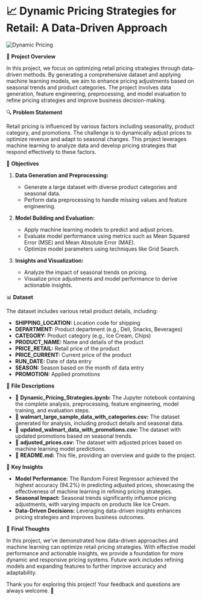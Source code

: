 # 📈 **Dynamic Pricing Strategies for Retail: A Data-Driven Approach**

![Dynamic Pricing](https://encrypted-tbn0.gstatic.com/images?q=tbn:ANd9GcSyi0K_FxR0wFKEN0a48mydafOvX2kQhbwEug&s) <!-- Replace with an actual image URL -->

🚀 **Project Overview**

In this project, we focus on optimizing retail pricing strategies through data-driven methods. By generating a comprehensive dataset and applying machine learning models, we aim to enhance pricing adjustments based on seasonal trends and product categories. The project involves data generation, feature engineering, preprocessing, and model evaluation to refine pricing strategies and improve business decision-making.

🔍 **Problem Statement**

Retail pricing is influenced by various factors including seasonality, product category, and promotions. The challenge is to dynamically adjust prices to optimize revenue and adapt to seasonal changes. This project leverages machine learning to analyze data and develop pricing strategies that respond effectively to these factors.

🎯 **Objectives**

1. **Data Generation and Preprocessing:**
   - Generate a large dataset with diverse product categories and seasonal data.
   - Perform data preprocessing to handle missing values and feature engineering.

2. **Model Building and Evaluation:**
   - Apply machine learning models to predict and adjust prices.
   - Evaluate model performance using metrics such as Mean Squared Error (MSE) and Mean Absolute Error (MAE).
   - Optimize model parameters using techniques like Grid Search.

3. **Insights and Visualization:**
   - Analyze the impact of seasonal trends on pricing.
   - Visualize price adjustments and model performance to derive actionable insights.

📊 **Dataset**

The dataset includes various retail product details, including:

- **SHIPPING_LOCATION:** Location code for shipping
- **DEPARTMENT:** Product department (e.g., Deli, Snacks, Beverages)
- **CATEGORY:** Product category (e.g., Ice Cream, Chips)
- **PRODUCT_NAME:** Name and details of the product
- **PRICE_RETAIL:** Retail price of the product
- **PRICE_CURRENT:** Current price of the product
- **RUN_DATE:** Date of data entry
- **SEASON:** Season based on the month of data entry
- **PROMOTION:** Applied promotions

📁 **File Descriptions**

- 📓 **Dynamic_Pricing_Strategies.ipynb:** The Jupyter notebook containing the complete analysis, preprocessing, feature engineering, model training, and evaluation steps.
- 📄 **walmart_large_sample_data_with_categories.csv:** The dataset generated for analysis, including product details and seasonal data.
- 📄 **updated_walmart_data_with_promotions.csv:** The dataset with updated promotions based on seasonal trends.
- 📄 **adjusted_prices.csv:** The dataset with adjusted prices based on machine learning model predictions.
- 📘 **README.md:** This file, providing an overview and guide to the project.

🔧 **Key Insights**

- **Model Performance:** The Random Forest Regressor achieved the highest accuracy (94.2%) in predicting adjusted prices, showcasing the effectiveness of machine learning in refining pricing strategies.
- **Seasonal Impact:** Seasonal trends significantly influence pricing adjustments, with varying impacts on products like Ice Cream.
- **Data-Driven Decisions:** Leveraging data-driven insights enhances pricing strategies and improves business outcomes.

🎯 **Final Thoughts**

In this project, we've demonstrated how data-driven approaches and machine learning can optimize retail pricing strategies. With effective model performance and actionable insights, we provide a foundation for more dynamic and responsive pricing systems. Future work includes refining models and expanding features to further improve accuracy and adaptability.

Thank you for exploring this project! Your feedback and questions are always welcome. 🌟
